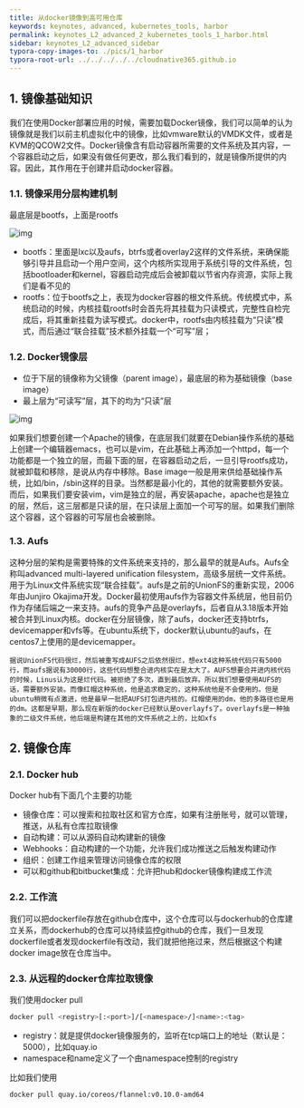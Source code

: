 ```yaml
---
title: 从docker镜像到高可用仓库
keywords: keynotes, advanced, kubernetes_tools, harbor
permalink: keynotes_L2_advanced_2_kubernetes_tools_1_harbor.html
sidebar: keynotes_L2_advanced_sidebar
typora-copy-images-to: ./pics/1_harbor
typora-root-url: ../../../../../cloudnative365.github.io
---
```


## 1. 镜像基础知识

我们在使用Docker部署应用的时候，需要加载Docker镜像，我们可以简单的认为镜像就是我们以前主机虚拟化中的镜像，比如vmware默认的VMDK文件，或者是KVM的QCOW2文件。Docker镜像含有启动容器所需要的文件系统及其内容，一个容器启动之后，如果没有做任何更改，那么我们看到的，就是镜像所提供的内容。因此，其作用在于创建并启动docker容器。

### 1.1. 镜像采用分层构建机制

最底层是bootfs，上面是rootfs

![img](/pages/keynotes/L2_advanced/2_kubernetes_tools/pics/1_harbor/20200420234212601.png)

- bootfs：里面是lxc以及aufs，btrfs或者overlay2这样的文件系统，来确保能够引导并且启动一个用户空间，这个内核所实现用于系统引导的文件系统，包括bootloader和kernel，容器启动完成后会被卸载以节省内存资源，实际上我们是看不见的
- rootfs：位于bootfs之上，表现为docker容器的根文件系统。传统模式中，系统启动的时候，内核挂载rootfs时会首先将其挂载为只读模式，完整性自检完成后，将其重新挂载为读写模式。docker中，rootfs由内核挂载为“只读”模式，而后通过“联合挂载”技术额外挂载一个“可写”层；

### 1.2. Docker镜像层

- 位于下层的镜像称为父镜像（parent image），最底层的称为基础镜像（base image）
- 最上层为“可读写”层，其下的均为“只读”层

![img](/pages/keynotes/L2_advanced/2_kubernetes_tools/pics/1_harbor/2F143098875606357619.JPG)

如果我们想要创建一个Apache的镜像，在底层我们就要在Debian操作系统的基础上创建一个编辑器emacs，也可以是vim，在此基础上再添加一个httpd，每一个功能都是一个独立的层，而最下面的层，在容器启动之后，一旦引导rootfs成功，就被卸载和移除，是说从内存中移除。Base image一般是用来供给基础操作系统，比如/bin，/sbin这样的目录。当然都是最小化的，其他的就需要额外安装。而后，如果我们要安装vim，vim是独立的层，再安装apache，apache也是独立的层，然后，这三层都是只读的层，在只读层上面加一个可写的层。如果我们删除这个容器，这个容器的可写层也会被删除。

### 1.3. Aufs

这种分层的架构是需要特殊的文件系统来支持的，那么最早的就是Aufs。Aufs全称叫advanced multi-layered unification filesystem，高级多层统一文件系统。用于为Linux文件系统实现“联合挂载”。aufs是之前的UnionFS的重新实现，2006年由Junjiro Okajima开发。Docker最初使用aufs作为容器文件系统层，他目前仍作为存储后端之一来支持。aufs的竞争产品是overlayfs，后者自从3.18版本开始被合并到Linux内核。docker在分层镜像，除了aufs，docker还支持btrfs，devicemapper和vfs等。在ubuntu系统下，docker默认ubuntu的aufs，在centos7上使用的是devicemapper。

```据说UnionFS代码很烂，然后被重写成AUFS之后依然很烂，想ext4这种系统代码只有5000行，而aufs据说有30000行，这些代码想整合进内核实在是太大了。AUFS想要合并进内核代码的时候，Linus认为这是烂代码。被拒绝了多次，直到最后放弃。所以我们想要使用AUFS的话，需要额外安装。而像红帽这种系统，他是追求稳定的，这种系统他是不会使用的。但是ubuntu稍微有点激进，他是最早一批把AUFS打包进内核的。红帽使用的dm，他的多路径也是用的dm。这都是早期，那么现在新版的docker已经默认是overlayfs了。overlayfs是一种抽象的二级文件系统，他后端是构建在其他的文件系统之上的，比如xfs```

## 2. 镜像仓库

### 2.1. Docker hub

Docker hub有下面几个主要的功能

- 镜像仓库：可以搜索和拉取社区和官方仓库，如果有注册账号，就可以管理，推送，从私有仓库拉取镜像
- 自动构建：可以从源码自动构建新的镜像
- Webhooks：自动构建的一个功能，允许我们成功推送之后触发构建动作
- 组织：创建工作组来管理访问镜像仓库的权限
- 可以和github和bitbucket集成：允许把hub和docker镜像构建成工作流

### 2.2. 工作流

我们可以把dockerfile存放在github仓库中，这个仓库可以与dockerhub的仓库建立关系，而dockerhub的仓库可以持续监控github的仓库，我们一旦发现dockerfile或者发现dockerfile有改动，我们就把他拖过来，然后根据这个构建docker image放在仓库当中。

### 2.3. 从远程的docker仓库拉取镜像

我们使用docker pull

``` bash
docker pull <registry>[:<port>]/[<namespace>/]<name>:<tag>
```

- registry：就是提供docker镜像服务的，监听在tcp端口上的地址（默认是：5000），比如quay.io
- namespace和name定义了一个由namespace控制的registry

比如我们使用

``` bash
docker pull quay.io/coreos/flannel:v0.10.0-amd64
```


